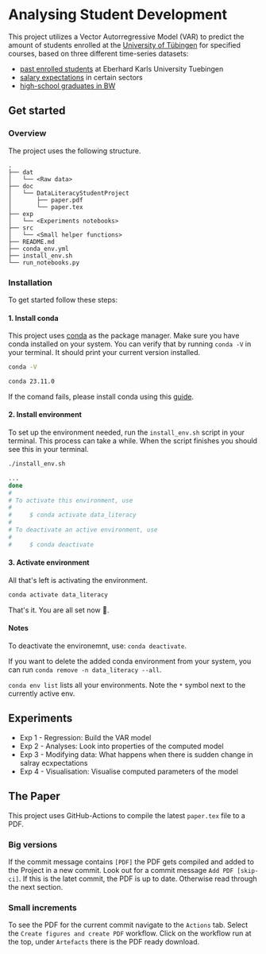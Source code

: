 # Analysing Student Development

This project utilizes a Vector Autorregressive Model (VAR) to predict the amount of students enrolled at the [University of Tübingen](https://uni-tuebingen.de) for specified courses, based on three different time-series datasets:
- [past enrolled students](https://uni-tuebingen.de/einrichtungen/verwaltung/iv-studierende/studierendenabteilung/statistiken/) at Eberhard Karls University Tuebingen
- [salary expectations](https://www-genesis.destatis.de/genesis//online?operation=table&code=62321-0001&bypass=true&levelindex=0&levelid=1702307320529#abreadcrumb) in certain sectors
- [high-school graduates in BW](https://www.statistik-bw.de/BildungKultur/SchulenAllgem/LRt0302.jsp)

## Get started
### Overview
The project uses the following structure.
```
.
├── dat
│   └── <Raw data>
├── doc
│   └── DataLiteracyStudentProject
│       ├── paper.pdf
│       └── paper.tex
├── exp
│   └── <Experiments notebooks>
├── src
│   └── <Small helper functions>
├── README.md
├── conda_env.yml
├── install_env.sh
└── run_notebooks.py
```

### Installation
To get started follow these steps:
#### 1. Install conda
This project uses [conda](https://conda.io/projects/conda/en/latest/index.html) as the package manager. Make sure you have conda installed on your system.
You can verify that by running `conda -V` in your terminal. It should print your current version installed.
```sh
conda -V
```
```sh
conda 23.11.0
```
If the comand fails, please install conda using this [guide](https://conda.io/projects/conda/en/latest/user-guide/install/index.html#regular-installation).


#### 2. Install environment
To set up the environment needed, run the `install_env.sh` script in your terminal. This process can take a while.
When the script finishes you should see this in your terminal.
```sh
./install_env.sh
```
```sh
...
done
#
# To activate this environment, use
#
#     $ conda activate data_literacy
#
# To deactivate an active environment, use
#
#     $ conda deactivate
```

#### 3. Activate environment
All that's left is activating the environment.
```sh
conda activate data_literacy
```
That's it. You are all set now 🚀.

#### Notes
To deactivate the environemnt, use: `conda deactivate`.

If you want to delete the added conda environment from your system, you can run `conda remove -n data_literacy --all`.

`conda env list` lists all your environments. Note the `*` symbol next to the currently active env.

## Experiments
- Exp 1 - Regression: Build the VAR model
- Exp 2 - Analyses: Look into properties of the computed model
- Exp 3 - Modifying data: What happens when there is sudden change in salray ecxpectations
- Exp 4 - Visualisation: Visualise computed parameters of the model


## The Paper
This project uses GitHub-Actions to compile the latest `paper.tex` file to a PDF.
### Big versions
If the commit message contains `[PDF]` the PDF gets compiled and added to the Project in a new commit. Look out for a commit message `Add PDF [skip-ci]`. If this is the latet commit, the PDF is up to date.
Otherwise read through the next section.

### Small increments
To see the PDF for the current commit navigate to the `Actions` tab. Select the `Create figures and create PDF` workflow. Click on the workflow run at the top, under `Artefacts` there is the PDF ready download.